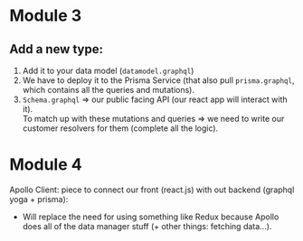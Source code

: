 # Module 3  
## Add a new type:  
   
   1. Add it to your data model (`datamodel.graphql`)  
   2. We have to deploy it to the Prisma Service (that also pull `prisma.graphql`, which contains all the queries and mutations).  
   3. `Schema.graphql` => our public facing API (our react app will interact with it).  
       To match up with these mutations and queries => we need to write our customer resolvers for them (complete all the logic).
       
       
# Module 4
Apollo Client: piece to connect our front (react.js) with out backend (graphql yoga + prisma): 
- Will replace the need for using something like Redux because Apollo does all of the data manager stuff (+ other things: fetching data...). 
